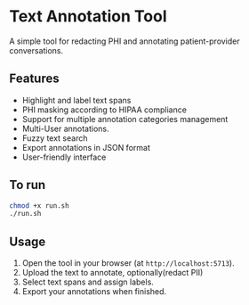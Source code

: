 # Text Annotation Tool

A simple tool for redacting PHI and annotating patient-provider conversations. 

## Features

- Highlight and label text spans
- PHI masking according to HIPAA compliance
- Support for multiple annotation categories management
- Multi-User annotations.
- Fuzzy text search
- Export annotations in JSON format
- User-friendly interface

## To run
```bash
chmod +x run.sh
./run.sh
```

## Usage

1. Open the tool in your browser (at `http://localhost:5713`).
2. Upload the text to annotate, optionally(redact PII)
3. Select text spans and assign labels.
4. Export your annotations when finished.



